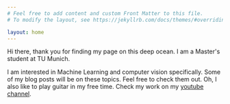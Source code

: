 ```yaml
---
# Feel free to add content and custom Front Matter to this file.
# To modify the layout, see https://jekyllrb.com/docs/themes/#overriding-theme-defaults

layout: home
---
```

Hi there, thank you for finding my page on this deep ocean. I am a Master's student at TU Munich.

I am interested in Machine Learning and computer vision specifically. Some of my blog posts will be on these topics. Feel free to check them out. 
Oh, I also like to play guitar in my free time. Check my work on my [youtube channel](https://www.youtube.com/channel/UCXpGVjrdOWn5YBvjzciZKbg).